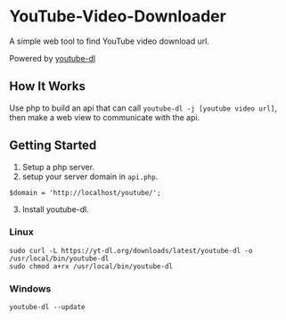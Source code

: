 # YouTube-Video-Downloader

A simple web tool to find YouTube video download url.

Powered by [youtube-dl](https://github.com/ytdl-org/youtube-dl)

## How It Works
Use php to build an api that can call `youtube-dl -j [youtube video url]`, then make a web view to communicate with the api.

## Getting Started

1. Setup a php server.
2. setup your server domain in `api.php`.
```
$domain = 'http://localhost/youtube/';
```
3. Install youtube-dl.

### Linux
```
sudo curl -L https://yt-dl.org/downloads/latest/youtube-dl -o /usr/local/bin/youtube-dl
sudo chmod a+rx /usr/local/bin/youtube-dl
```
### Windows
```
youtube-dl --update
```
